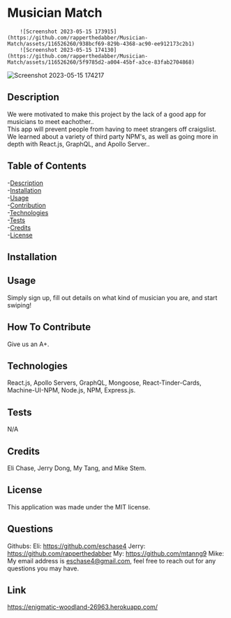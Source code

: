 # Musician Match
    
        ![Screenshot 2023-05-15 173915](https://github.com/rapperthedabber/Musician-Match/assets/116526260/938bcf69-829b-4368-ac90-ee912173c2b1)
        ![Screenshot 2023-05-15 174130](https://github.com/rapperthedabber/Musician-Match/assets/116526260/5f9785d2-a004-45bf-a3ce-83fab2704868)
![Screenshot 2023-05-15 174217](https://github.com/rapperthedabber/Musician-Match/assets/116526260/828fea6e-402e-473d-b784-d4cb85e89ee7)



<a name="description"></a>
## Description  
    
We were motivated to make this project by the lack of a good app for musicians to meet eachother..<br>
This app will prevent people from having to meet strangers off craigslist.<br>
We learned about a variety of third party NPM's, as well as going more in depth with React.js, GraphQL, and Apollo Server..<br>
    
    
## Table of Contents
-[Description](#description)<br> 
-[Installation](#installation)<br>
-[Usage](#usage)<br>
-[Contribution](#contribution)<br>
-[Technologies](#technologies)<br>
-[Tests](#tests)<br>
-[Credits](#credits)<br>
-[License](#license)<br>

<a name="installation"></a>
## Installation







<a name="usage"></a>
## Usage

Simply sign up, fill out details on what kind of musician you are, and start swiping!

<a name="contribution"></a>
## How To Contribute

Give us an A+.

<a name="technologies"></a>
## Technologies

React.js, Apollo Servers, GraphQL, Mongoose, React-Tinder-Cards, Machine-UI-NPM, Node.js, NPM, Express.js.

<a name="tests"></a>
## Tests

N/A

<a name="credits"></a>
## Credits 

Eli Chase, Jerry Dong, My Tang, and  Mike Stem.

<a name="license"></a>
## License

This application was made under the MIT license.

## Questions

Githubs:
    Eli: https://github.com/eschase4
    Jerry: https://github.com/rapperthedabber
    My: https://github.com/mtanng9
    Mike:
My email address is eschase4@gmail.com, feel free to reach out for any questions you may have.

## Link
https://enigmatic-woodland-26963.herokuapp.com/

